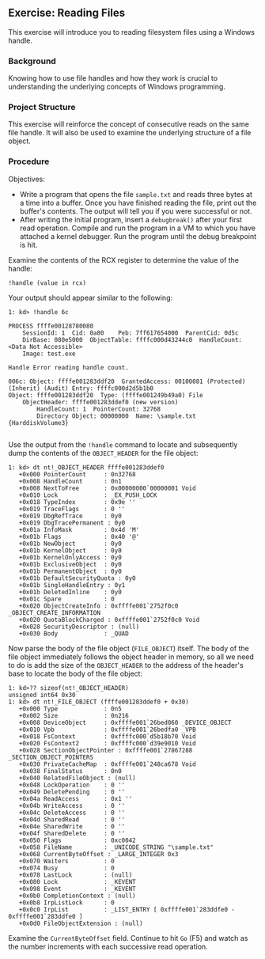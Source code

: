 ## Exercise: Reading Files

This exercise will introduce you to reading filesystem files using a Windows handle.

### Background

Knowing how to use file handles and how they work is crucial to understanding the underlying concepts of Windows programming.

### Project Structure

This exercise will reinforce the concept of consecutive reads on the same file handle. It will also be used to examine the underlying structure of a file object.

### Procedure

Objectives:
- Write a program that opens the file `sample.txt` and reads three bytes at a time into a buffer. Once you have finished reading the file, print out the buffer's contents. The output will tell you if you were successful or not.
- After writing the initial program, insert a `debugbreak()` after your first read operation. Compile and run the program in a VM to which you have attached a kernel debugger. Run the program until the debug breakpoint is hit. 

Examine the contents of the RCX register to determine the value of the handle:

```
!handle (value in rcx)
```

Your output should appear similar to the following:

```
1: kd> !handle 6c

PROCESS ffffe00128780080
    SessionId: 1  Cid: 0a80    Peb: 7ff617654000  ParentCid: 0d5c
    DirBase: 080e5000  ObjectTable: ffffc000d43244c0  HandleCount: <Data Not Accessible>
    Image: test.exe

Handle Error reading handle count.

006c: Object: ffffe001283ddf20  GrantedAccess: 00100081 (Protected) (Inherit) (Audit) Entry: ffffc000d2d5b1b0
Object: ffffe001283ddf20  Type: (ffffe001249b49a0) File
    ObjectHeader: ffffe001283ddef0 (new version)
        HandleCount: 1  PointerCount: 32768
        Directory Object: 00000000  Name: \sample.txt {HarddiskVolume3}


```

Use the output from the `!handle` command to locate and subsequently dump the contents of the `OBJECT_HEADER` for the file object:

```
1: kd> dt nt!_OBJECT_HEADER ffffe001283ddef0
   +0x000 PointerCount     : 0n32768
   +0x008 HandleCount      : 0n1
   +0x008 NextToFree       : 0x00000000`00000001 Void
   +0x010 Lock             : _EX_PUSH_LOCK
   +0x018 TypeIndex        : 0x9e ''
   +0x019 TraceFlags       : 0 ''
   +0x019 DbgRefTrace      : 0y0
   +0x019 DbgTracePermanent : 0y0
   +0x01a InfoMask         : 0x4d 'M'
   +0x01b Flags            : 0x40 '@'
   +0x01b NewObject        : 0y0
   +0x01b KernelObject     : 0y0
   +0x01b KernelOnlyAccess : 0y0
   +0x01b ExclusiveObject  : 0y0
   +0x01b PermanentObject  : 0y0
   +0x01b DefaultSecurityQuota : 0y0
   +0x01b SingleHandleEntry : 0y1
   +0x01b DeletedInline    : 0y0
   +0x01c Spare            : 0
   +0x020 ObjectCreateInfo : 0xffffe001`2752f0c0 _OBJECT_CREATE_INFORMATION
   +0x020 QuotaBlockCharged : 0xffffe001`2752f0c0 Void
   +0x028 SecurityDescriptor : (null) 
   +0x030 Body             : _QUAD
```

Now parse the body of the file object (`FILE_OBJECT`) itself. The body of the file object immediately follows the object header in memory, so all we need to do is add the size of the `OBJECT_HEADER` to the address of the header's base to locate the body of the file object:

```
1: kd>?? sizeof(nt!_OBJECT_HEADER)
unsigned int64 0x30
1: kd> dt nt!_FILE_OBJECT (ffffe001283ddef0 + 0x30)
   +0x000 Type             : 0n5
   +0x002 Size             : 0n216
   +0x008 DeviceObject     : 0xffffe001`26bed060 _DEVICE_OBJECT
   +0x010 Vpb              : 0xffffe001`26bedfa0 _VPB
   +0x018 FsContext        : 0xffffc000`d5b18b70 Void
   +0x020 FsContext2       : 0xffffc000`d39e9010 Void
   +0x028 SectionObjectPointer : 0xffffe001`27867288 _SECTION_OBJECT_POINTERS
   +0x030 PrivateCacheMap  : 0xffffe001`248ca678 Void
   +0x038 FinalStatus      : 0n0
   +0x040 RelatedFileObject : (null) 
   +0x048 LockOperation    : 0 ''
   +0x049 DeletePending    : 0 ''
   +0x04a ReadAccess       : 0x1 ''
   +0x04b WriteAccess      : 0 ''
   +0x04c DeleteAccess     : 0 ''
   +0x04d SharedRead       : 0 ''
   +0x04e SharedWrite      : 0 ''
   +0x04f SharedDelete     : 0 ''
   +0x050 Flags            : 0xc0042
   +0x058 FileName         : _UNICODE_STRING "\sample.txt"
   +0x068 CurrentByteOffset : _LARGE_INTEGER 0x3
   +0x070 Waiters          : 0
   +0x074 Busy             : 0
   +0x078 LastLock         : (null) 
   +0x080 Lock             : _KEVENT
   +0x098 Event            : _KEVENT
   +0x0b0 CompletionContext : (null) 
   +0x0b8 IrpListLock      : 0
   +0x0c0 IrpList          : _LIST_ENTRY [ 0xffffe001`283ddfe0 - 0xffffe001`283ddfe0 ]
   +0x0d0 FileObjectExtension : (null) 
```

Examine the `CurrentByteOffset` field. Continue to hit `Go` (F5) and watch as the number increments with each successive read operation.